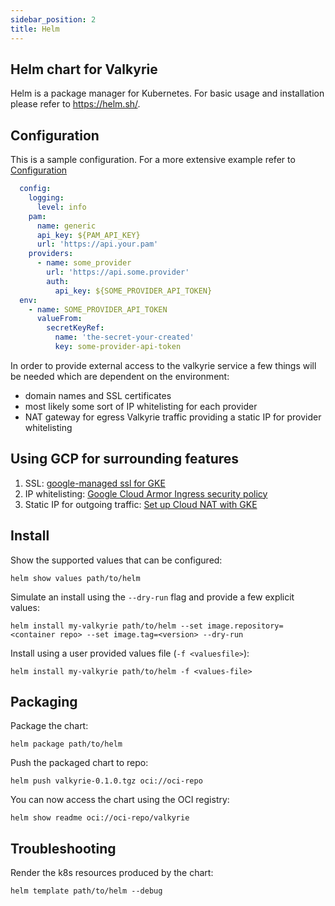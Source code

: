 ```yaml
---
sidebar_position: 2
title: Helm
---
```

## Helm chart for Valkyrie

Helm is a package manager for Kubernetes. For basic usage and installation please refer to https://helm.sh/.

## Configuration

This is a sample configuration. For a more extensive example refer to [Configuration](./configuration)
```yaml
  config:
    logging:
      level: info
    pam:
      name: generic
      api_key: ${PAM_API_KEY}
      url: 'https://api.your.pam'
    providers:
      - name: some_provider
        url: 'https://api.some.provider'
        auth:
          api_key: ${SOME_PROVIDER_API_TOKEN}
  env:
    - name: SOME_PROVIDER_API_TOKEN
      valueFrom:
        secretKeyRef:
          name: 'the-secret-your-created'
          key: some-provider-api-token
```

In order to provide external access to the valkyrie service a few things will be needed which are
dependent on the environment:
- domain names and SSL certificates
- most likely some sort of IP whitelisting for each provider
- NAT gateway for egress Valkyrie traffic providing a static IP for provider whitelisting

## Using GCP for surrounding features
1. SSL: [google-managed ssl for GKE](https://cloud.google.com/kubernetes-engine/docs/how-to/managed-certs)
2. IP whitelisting: [Google Cloud Armor Ingress security policy](https://cloud.google.com/kubernetes-engine/docs/how-to/ingress-features#cloud_armor)
3. Static IP for outgoing traffic: [Set up Cloud NAT with GKE](https://cloud.google.com/nat/docs/gke-example)

## Install

Show the supported values that can be configured:

`helm show values path/to/helm`

Simulate an install using the `--dry-run` flag and provide a few explicit values:

`helm install my-valkyrie path/to/helm --set image.repository=<container repo> --set image.tag=<version> --dry-run`

Install using a user provided values file (`-f <valuesfile>`):

`helm install my-valkyrie path/to/helm -f <values-file>`

## Packaging

Package the chart:

`helm package path/to/helm`

Push the packaged chart to repo:

`helm push valkyrie-0.1.0.tgz oci://oci-repo`

You can now access the chart using the OCI registry:

`helm show readme oci://oci-repo/valkyrie`

## Troubleshooting

Render the k8s resources produced by the chart:

`helm template path/to/helm --debug`

